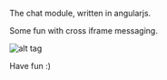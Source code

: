 The chat module, written in angularjs.

Some fun with cross iframe messaging.

![alt tag](https://raw.github.com/origal/chat/master/demo.png)


Have fun :)